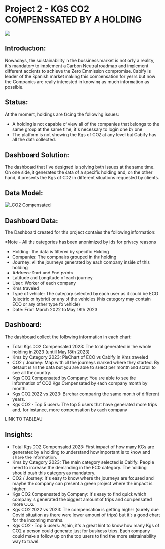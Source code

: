 # Project 2 - KGS CO2 COMPENSSATED BY A HOLDING

<p align="left"><img src="https://ep01.epimg.net/estaticos/arc/2021/08/leroy-bosques/images/ilustracion-bosques.svg"></p>

## **Introduction:**

Nowadays, the suistainability in the bussiness market is not only a reality, it's mandatory to implement a Carbon Neutral roadmap and implement different accionts to achieve the Zero Emmission compromise. Cabify is leader of the Spanish market making this compensation for years but now the Companies are really interested in knowing as much information as possible. 

## **Status:**

At the moment, holdings are facing the following issues: 

- A holding is not capable of view all of the companies that belongs to the same group at the same time, it's necessary to login one by one
- The platform is not showing the Kgs of CO2 at any level but Cabify has all the data collected. 

## **Dashboard Solution:**

The dashboard that I've designed is solving both issues at the same time. On one side, it generates the data of a specific holding and, on the other hand, it presents the Kgs of CO2 in different situations requested by clients. 

## **Data Model:**

![_CO2 Compensated](https://github.com/Louruiz89/Project_2/assets/123680936/c602e844-f196-4b4b-b2d1-34e378e31dee)

## **Dashboard Data:**

The Dashboard created for this project contains the following information: 

*Note - All the categories has been anonimized by ids for privacy reasons

- Holding: The data is filtered by specific Holding
- Companies: The compnaies grouped in the holding
- Journey: All the journeys generated by each company inside of this holding
- Address: Start and End points
- Latitude and Longitude of each journey
- User: Worker of each company
- Kms traveled
- Type of vehicle: The category selected by each user as it could be ECO (electric or hybrid) or any of the vehicles (this category may contain ECO or any other type fo vehicle) 
- Date: From March 2022 to May 18th 2023

## **Dashboard:**
The dashboard collect the following information in each chart: 

- Total Kgs CO2 Compensated 2023: The total generated in the whole holding in 2023 (untill May 18th 2023)
- Kms by Category 2023: PieChart of ECO vs Cabify in Kms traveled
- CO2 / Journey: Map with all the journeys marked where they started. By default is all the data but you are able to select per month and scroll to see all the country. 
- Kgs CO2 Compensated by Company: You are able to see the information of CO2 Kgs Compensated by each company month by month. 
- Kgs CO2 2022 vs 2023: Barchar comparing the same month of different years. 
- Kgs CO2 - Top 5 users: The top 5 users that have generated more trips and, for instance, more compensation by each company

LINK TO TABLEAU

## **Insights:**

- Total Kgs CO2 Compensated 2023: First impact of how many KGs are generated by a holding to understand how important is to know and share the information. 
- Kms by Category 2023: The main category selected is Cabify. People need to increase the demanding in the ECO category. The holding should push this category as mandatory.
- CO2 / Journey: It's easy to know where the journeys are focused and maybe the company can present a green project where the impact is higher. 
- Kgs CO2 Compensated by Company: It's easy to find quick which company is generated the biggest amount of trips and compensated more CO2. 
- Kgs CO2 2022 vs 2023: The compensation is getting higher (surely due Covid situation as there were lower amount of trips) but it's a good chart for the incoming months. 
- Kgs CO2 - Top 5 users: Again, it's a great hint to know how many Kgs of CO2 a person could generate just for business trips. Each company could make a follow up on the top users to find the more suistainability way to travel. 
